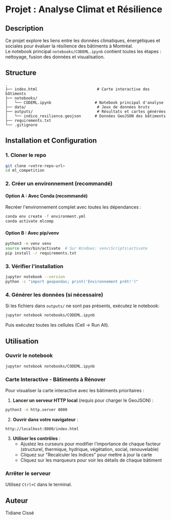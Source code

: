 # Projet : Analyse Climat et Résilience

## Description
Ce projet explore les liens entre les données climatiques, énergétiques et sociales pour évaluer la résilience des bâtiments à Montréal.  
Le notebook principal `notebooks/CODEML.ipynb` contient toutes les étapes : nettoyage, fusion des données et visualisation.

## Structure
```
.
├── index.html                          # Carte interactive des bâtiments
├── notebooks/
│   └── CODEML.ipynb                   # Notebook principal d'analyse
├── data/                               # Jeux de données bruts
├── outputs/                            # Résultats et cartes générées
│   └── indice_resilience.geojson      # Données GeoJSON des bâtiments
├── requirements.txt
└── .gitignore
```

## Installation et Configuration

### 1. Cloner le repo
```bash
git clone <votre-repo-url>
cd ml_competition
```

### 2. Créer un environnement (recommandé)

#### Option A : Avec Conda (recommandé)
Recréer l'environnement complet avec toutes les dépendances :
```bash
conda env create -f environment.yml
conda activate mlcomp
```

#### Option B : Avec pip/venv
```bash
python3 -m venv venv
source venv/bin/activate  # Sur Windows: venv\Scripts\activate
pip install -r requirements.txt
```

### 3. Vérifier l'installation
```bash
jupyter notebook --version
python -c "import geopandas; print('Environnement prêt!')"
```

### 4. Générer les données (si nécessaire)
Si les fichiers dans `outputs/` ne sont pas présents, exécutez le notebook:
```bash
jupyter notebook notebooks/CODEML.ipynb
```
Puis exécutez toutes les cellules (Cell → Run All).

## Utilisation

### Ouvrir le notebook
```bash
jupyter notebook notebooks/CODEML.ipynb
```

### Carte Interactive - Bâtiments à Rénover
Pour visualiser la carte interactive avec les bâtiments prioritaires :

1. **Lancer un serveur HTTP local** (requis pour charger le GeoJSON) :
```bash
python3 -m http.server 8000
```

2. **Ouvrir dans votre navigateur** :
```
http://localhost:8000/index.html
```

3. **Utiliser les contrôles** :
   - Ajustez les curseurs pour modifier l'importance de chaque facteur (structurel, thermique, hydrique, végétation, social, renouvelable)
   - Cliquez sur "Recalculer les Indices" pour mettre à jour la carte
   - Cliquez sur les marqueurs pour voir les détails de chaque bâtiment

### Arrêter le serveur
Utilisez `Ctrl+C` dans le terminal.

## Auteur
Tidiane Cissé
